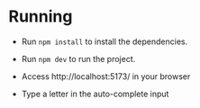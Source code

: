 # Running

- Run `npm install` to install the dependencies.

- Run `npm dev` to run the project.

- Access http://localhost:5173/ in your browser

- Type a letter in the auto-complete input

